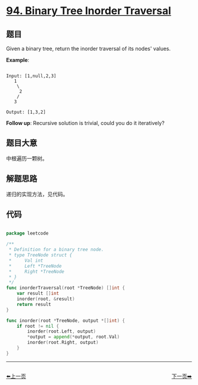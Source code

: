 # [94. Binary Tree Inorder Traversal](https://leetcode.com/problems/binary-tree-inorder-traversal/)

## 题目


Given a binary tree, return the inorder traversal of its nodes' values.



**Example**:

```

Input: [1,null,2,3]
   1
    \
     2
    /
   3

Output: [1,3,2]

```


**Follow up**: Recursive solution is trivial, could you do it iteratively?




 

## 题目大意

中根遍历一颗树。

## 解题思路

递归的实现方法，见代码。





## 代码

```go

package leetcode

/**
 * Definition for a binary tree node.
 * type TreeNode struct {
 *     Val int
 *     Left *TreeNode
 *     Right *TreeNode
 * }
 */
func inorderTraversal(root *TreeNode) []int {
	var result []int
	inorder(root, &result)
	return result
}

func inorder(root *TreeNode, output *[]int) {
	if root != nil {
		inorder(root.Left, output)
		*output = append(*output, root.Val)
		inorder(root.Right, output)
	}
}

```


----------------------------------------------
<div style="display: flex;justify-content: space-between;align-items: center;">
<p><a href="https://books.halfrost.com/leetcode/ChapterFour/0093.Restore-IP-Addresses/">⬅️上一页</a></p>
<p><a href="https://books.halfrost.com/leetcode/ChapterFour/0095.Unique-Binary-Search-Trees-II/">下一页➡️</a></p>
</div>
